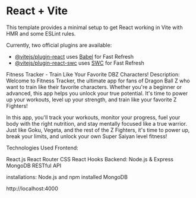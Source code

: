 # React + Vite

This template provides a minimal setup to get React working in Vite with HMR and some ESLint rules.

Currently, two official plugins are available:

- [@vitejs/plugin-react](https://github.com/vitejs/vite-plugin-react/blob/main/packages/plugin-react/README.md) uses [Babel](https://babeljs.io/) for Fast Refresh
- [@vitejs/plugin-react-swc](https://github.com/vitejs/vite-plugin-react-swc) uses [SWC](https://swc.rs/) for Fast Refresh


Fitness Tracker - Train Like Your Favorite DBZ Characters!
Description:
Welcome to Fitness Tracker, the ultimate app for fans of Dragon Ball Z who want to train like their favorite characters. Whether you're a beginner or advanced, this app helps you unlock your true potential. It's time to power up your workouts, level up your strength, and train like your favorite Z Fighters!

In this app, you'll track your workouts, monitor your progress, fuel your body with the right nutrition, and stay mentally focused like a true warrior. Just like Goku, Vegeta, and the rest of the Z Fighters, it's time to power up, break your limits, and unlock your own Super Saiyan level fitness! 

Technologies Used
Frontend:

React.js
React Router 
CSS 
React Hooks 
Backend:
Node.js & Express 
MongoDB 
RESTful API 

installations:
Node.js and npm installed
MongoDB 

http://localhost:4000 
